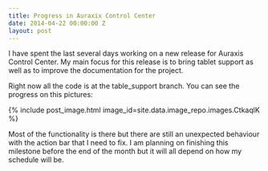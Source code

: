 ```yaml
---
title: Progress in Auraxix Control Center
date: 2014-04-22 00:00:00 Z
layout: post
---
```


I have spent the last several days working on a new release for Auraxis Control Center. My main focus for this release is to bring tablet support as well as to improve the documentation for the project.

Right now all the code is at the table_support branch. You can see the progress on this pictures: 

{% include post_image.html image_id=site.data.image_repo.images.CtkaqlK %}

Most of the functionality is there but there are still an unexpected behaviour with the action bar that I need to fix. I am planning on finishing this milestone before the end of the month but it will all depend on how my schedule will be. 
